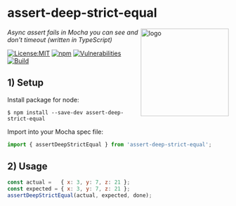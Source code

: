 # assert-deep-strict-equal
<img src=https://centerkey.com/graphics/center-key-logo.svg align=right width=200 alt=logo>

_Async assert fails in Mocha you can see and don't timeout (written in TypeScript)_

[![License:MIT](https://img.shields.io/badge/License-MIT-blue.svg)](https://github.com/center-key/assert-deep-strict-equal/blob/main/LICENSE.txt)
[![npm](https://img.shields.io/npm/v/assert-deep-strict-equal.svg)](https://www.npmjs.com/package/assert-deep-strict-equal)
[![Vulnerabilities](https://snyk.io/test/github/center-key/assert-deep-strict-equal/badge.svg)](https://snyk.io/test/github/center-key/assert-deep-strict-equal)
[![Build](https://github.com/center-key/assert-deep-strict-equal/workflows/build/badge.svg)](https://github.com/center-key/assert-deep-strict-equal/actions?query=workflow%3Abuild)

## 1) Setup
Install package for node:
```shell
$ npm install --save-dev assert-deep-strict-equal
```
Import into your Mocha spec file:
```javascript
import { assertDeepStrictEqual } from 'assert-deep-strict-equal';
```

## 2) Usage
```javascript
const actual =   { x: 3, y: 7, z: 21 };
const expected = { x: 3, y: 7, z: 21 };
assertDeepStrictEqual(actual, expected, done);
```

